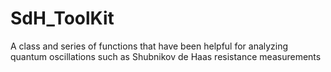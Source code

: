 # SdH_ToolKit
A class and series of functions that have been helpful for analyzing quantum oscillations such as Shubnikov de Haas resistance measurements
